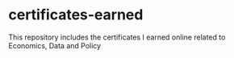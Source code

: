 # certificates-earned
This repository includes the certificates I earned online related to Economics, Data and Policy
